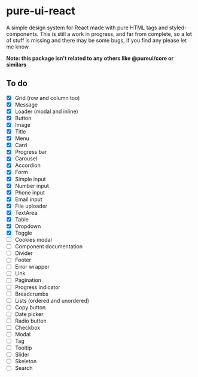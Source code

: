 # pure-ui-react

A simple design system for React made with pure HTML tags and styled-components. This is still a work in progress, and far from complete, so a lot of stuff is missing and there may be some bugs, if you find any please let me know.

**Note: this package isn't related to any others like @pureui/core or similars**

## To do

- [X] Grid (row and column too)
- [x] Message
- [X] Loader (modal and inline)
- [X] Button
- [X] Image
- [x] Title
- [X] Menu
- [X] Card
- [X] Progress bar
- [X] Carousel
- [X] Accordion
- [X] Form
- [X] Simple input
- [X] Number input
- [X] Phone input
- [X] Email input
- [X] File uploader
- [X] TextArea
- [X] Table
- [X] Dropdown
- [X] Toggle
- [ ] Cookies modal
- [ ] Component documentation
- [ ] Divider
- [ ] Footer
- [ ] Error wrapper
- [ ] Link
- [ ] Pagination
- [ ] Progress indicator
- [ ] Breadcrumbs
- [ ] Lists (ordered and unordered)
- [ ] Copy button
- [ ] Date picker
- [ ] Radio button
- [ ] Checkbox
- [ ] Modal
- [ ] Tag
- [ ] Tooltip
- [ ] Slider
- [ ] Skeleton
- [ ] Search